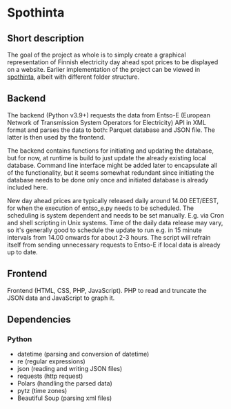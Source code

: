 # Spothinta

## Short description

The goal of the project as whole is to simply create a graphical representation of Finnish electricity day ahead spot prices to be displayed on a website. Earlier implementation of the project can be viewed in [spothinta](https://truelemmings.fi/spothinta), albeit with different folder structure.

## Backend

The backend (Python v3.9+) requests the data from Entso-E (European Network of Transmission System Operators for Electricity) API in XML format and parses the data to both: Parquet database and JSON file. The latter is then used by the frontend.  

The backend contains functions for initiating and updating the database, but for now, at runtime is build to just update the already existing local database. Command line interface might be added later to encapsulate all of the functionality, but it seems somewhat redundant since initiating the database needs to be done only once and initiated database is already included here.

New day ahead prices are typically released daily around 14.00 EET/EEST, for when the execution of entso_e.py needs to be scheduled. The scheduling is system dependent and needs to be set manually. E.g. via Cron and shell scripting in Unix systems. Time of the daily data release may vary, so it's generally good to schedule the update to run e.g. in 15 minute intervals from 14.00 onwards for about 2-3 hours. The script will refrain itself from sending unnecessary requests to Entso-E if local data is already up to date.

## Frontend

Frontend (HTML, CSS, PHP, JavaScript). PHP to read and truncate the JSON data and JavaScript to graph it. 

## Dependencies

### Python
- datetime (parsing and conversion of datetime)
- re (regular expressions)
- json (reading and writing JSON files)
- requests (http request)
- Polars (handling the parsed data)
- pytz (time zones)
- Beautiful Soup (parsing xml files)
